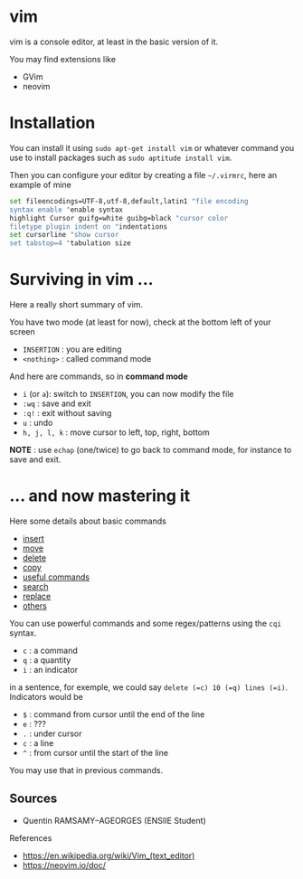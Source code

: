 # vim

vim is a console editor, at least in the basic
version of it.

You may find extensions like
* GVim
* neovim

# Installation

You can install it using ``sudo apt-get install vim``
or whatever command you use to install packages
such as ``sudo aptitude install vim``.

Then you can configure your editor by creating
a file ``~/.virmrc``, here an example of mine

```bash
set fileencodings=UTF-8,utf-8,default,latin1 "file encoding
syntax enable "enable syntax
highlight Cursor guifg=white guibg=black "cursor color
filetype plugin indent on "indentations
set cursorline "show cursor
set tabstop=4 "tabulation size
```

# Surviving in vim ...

Here a really short summary of vim.

You have two mode (at least for now),
check at the bottom left of your screen

* `INSERTION` : you are editing
* `<nothing>` : called command mode

And here are commands, so in **command mode**

* ``i`` (or `a`): switch to `INSERTION`, you can now modify the file
* ``:wq`` : save and exit
* ``:q!`` : exit without saving
* ``u`` : undo
* ``h, j, l, k`` : move cursor to left, top, right, bottom

**NOTE** : use ``echap`` (one/twice) to
go back to command mode, for instance to save and
exit.

# ... and now mastering it

Here some details about basic commands

* [insert](commands/insert.md)
* [move](commands/move.md)
* [delete](commands/delete.md)
* [copy](commands/copy.md)
* [useful commands](commands/save-exit.md)
* [search](commands/search.md)
* [replace](commands/replace.md)
* [others](commands/others.md)

You can use powerful commands and some regex/patterns
using the ``cqi`` syntax.

* ``c`` : a command
* ``q`` : a quantity
* ``i`` : an indicator

in a sentence, for exemple, we could say
``delete (=c) 10 (=q) lines (=i)``. Indicators would be 

* ``$`` : command from cursor until the end of the line
* ``e`` : ???
* ``.`` : under cursor
* ``c`` : a line
* ``^`` : from cursor until the start of the line

You may use that in previous commands.

## Sources

* Quentin RAMSAMY–AGEORGES (ENSIIE Student)

References
* <https://en.wikipedia.org/wiki/Vim_(text_editor)>
* <https://neovim.io/doc/>
